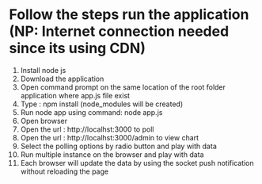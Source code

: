 # Follow the steps run the application (NP: Internet connection needed since its using CDN)
1. Install node js
2. Download the application 
3. Open command prompt on the same location of the root folder application where app.js file exist 
4. Type : npm install (node_modules will be created)
5. Run node app using command: node app.js
6. Open browser
7. Open the url : http://localhst:3000 to poll
8. Open the url : http://localhst:3000/admin to view chart
9. Select the polling options by radio button and play with data
10. Run multiple instance on the browser and play with data
11. Each browser will update the data by using the socket push notification without reloading the page